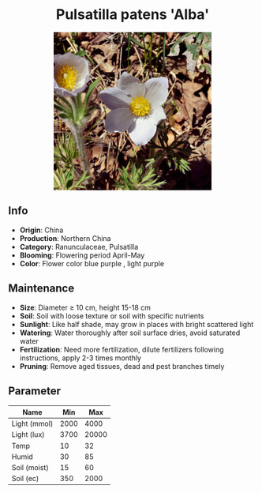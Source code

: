 <h1 align='center'>Pulsatilla patens 'Alba'</h1>
<p align="center">
    <img 
        align='center'
        width='320'
        src="../images/pulsatilla patens alba.png" 
        alt='Pulsatilla patens 'Alba'' />
</p>

## Info

 - **Origin**: China
 - **Production**: Northern China
 - **Category**: Ranunculaceae, Pulsatilla
 - **Blooming**: Flowering period April-May
 - **Color**: Flower color blue purple , light purple

## Maintenance

 - **Size**: Diameter ≥ 10 cm, height 15-18 cm
 - **Soil**: Soil with loose texture or soil with specific nutrients
 - **Sunlight**: Like half shade, may grow in places with bright scattered light
 - **Watering**: Water thoroughly after soil surface dries, avoid saturated water
 - **Fertilization**: Need more fertilization, dilute fertilizers following instructions, apply 2-3 times monthly
 - **Pruning**: Remove aged tissues, dead and pest branches timely

## Parameter

| Name         | Min  | Max   |
|--------------|------|-------|
| Light (mmol) | 2000 | 4000  |
| Light (lux)  | 3700 | 20000 |
| Temp         | 10    | 32    |
| Humid        | 30   | 85    |
| Soil (moist) | 15   | 60    |
| Soil (ec)    | 350  | 2000  |